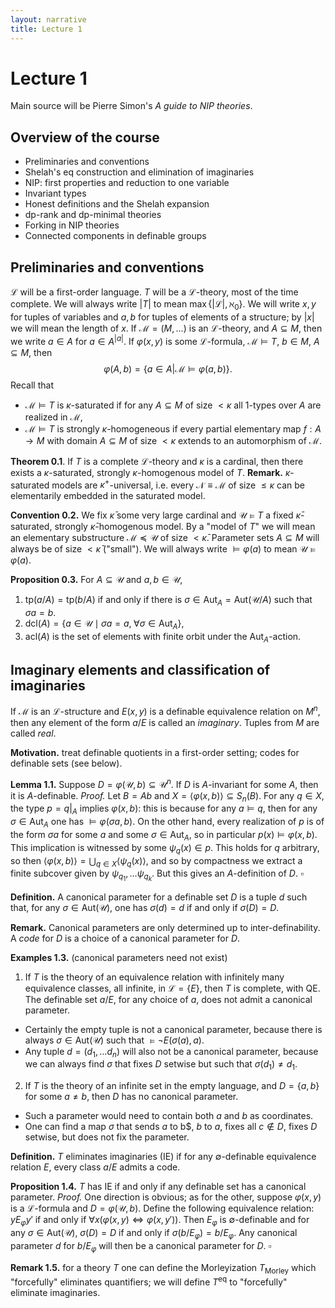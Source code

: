 ```yaml
---
layout: narrative
title: Lecture 1
---
```


# Lecture 1
Main source will be Pierre Simon's *A guide to NIP theories*.
## Overview of the course
- Preliminaries and conventions
- Shelah's eq construction and elimination of imaginaries
- NIP: first properties and reduction to one variable
- Invariant types
- Honest definitions and the Shelah expansion
- dp-rank and dp-minimal theories
- Forking in NIP theories
- Connected components in definable groups
## Preliminaries and conventions
$\mathcal L$ will be a first-order language. $T$ will be a $\mathcal L$-theory, most of the time complete. We will always write $\vert T \vert$ to mean $\max \{\vert \mathcal L \vert, \aleph_0\}$. We will write $x,y$ for tuples of variables and $a, b$ for tuples of elements of a structure; by $\vert x \vert$ we will mean the length of $x$. If $\mathcal M = (M, \dots)$ is an $\mathcal L$-theory, and $A \subseteq M$, then we write $a \in A$ for $a \in A^{\vert a\vert}$.
If $\varphi(x,y)$ is some $\mathcal L$-formula, $\mathcal M \vDash T$, $b \in M$, $A \subseteq M$, then
$$ \varphi(A,b) = \{a \in A \vert \mathcal M \vDash \varphi(a,b)\}. $$
Recall that
- $\mathcal M \vDash T$ is $\kappa$-saturated if for any $A \subseteq M$ of size $< \kappa$ all $1$-types over $A$ are realized in $\mathcal M$,
- $\mathcal M \vDash T$ is strongly $\kappa$-homogeneous if every partial elementary map $f: A \to M$ with domain $A \subseteq M$ of size $< \kappa$ extends to an automorphism of $\mathcal M$.

**Theorem 0.1**. If $T$ is a complete $\mathcal L$-theory and $\kappa$ is a cardinal, then there exists a $\kappa$-saturated, strongly $\kappa$-homogenous model of $T$.
**Remark.** $\kappa$-saturated models are $\kappa^+$-universal, i.e. every $\mathcal N \equiv \mathcal M$ of size $\leq \kappa$ can be elementarily embedded in the saturated model.

**Convention 0.2.** We fix $\bar\kappa$ some very large cardinal and $\mathcal U \vDash T$ a fixed $\bar\kappa$-saturated, strongly $\bar\kappa$-homogenous model. By a "model of $T$" we will mean an elementary substructure $\mathcal M \preceq \mathcal U$ of size $< \bar\kappa$. Parameter sets $A \subseteq M$ will always be of size $< \bar\kappa$ ("small"). We will always write $\vDash \varphi(a)$ to mean $\mathcal U \vDash \varphi(a)$.

**Proposition 0.3.** For $A \subseteq \mathcal U$ and $a, b \in \mathcal U$,
1. $\mathrm{tp}(a/A) = \mathrm{tp}(b/A)$ if and only if there is $\sigma \in \mathrm{Aut}_A = \mathrm{Aut}(\mathcal U/A)$ such that $\sigma a = b$.
2. $\mathrm{dcl}(A) = \{a \in \mathcal U \mid \sigma a = a, \; \forall \sigma \in \mathrm{Aut}_A\}$,
3. $\mathrm{acl}(A)$ is the set of elements with finite orbit under the $\mathrm{Aut}_A$-action.

## Imaginary elements and classification of imaginaries
If $\mathcal M$ is an $\mathcal L$-structure and $E(x,y)$ is a definable equivalence relation on $M^n$, then any element of the form $a/E$ is called an *imaginary*. Tuples from $M$ are called *real*.

**Motivation.** treat definable quotients in a first-order setting; codes for definable sets (see below).

**Lemma 1.1.** Suppose $D = \varphi(\mathcal U,b) \subseteq \mathcal U^n$. If $D$ is $A$-invariant for some $A$, then it is $A$-definable.
*Proof.* Let $B = Ab$ and $X = \langle \varphi(x,b) \rangle \subseteq S_n(B)$. For any $q \in X$, the type $p = q\vert_A$ implies $\varphi(x,b)$: this is because for any $a \vDash q$, then for any $\sigma \in \mathrm{Aut}_A$ one has $\vDash \varphi(\sigma a,b)$. On the other hand, every realization of $p$ is of the form $\sigma a$ for some $a$ and some $\sigma \in \mathrm{Aut}_A$, so in particular $p(x) \vDash \varphi(x,b)$. This implication is witnessed by some $\psi_q(x) \in p$. This holds for $q$ arbitrary, so then $\langle \varphi(x,b) \rangle = \bigcup_{q \in X} \langle \psi_q(x) \rangle$, and so by compactness we extract a finite subcover given by $\psi_{q_1}, \dots \psi_{q_k}$. But this gives an $A$-definition of $D$. $\square$

**Definition.** A canonical parameter for a definable set $D$ is a tuple $d$ such that, for any $\sigma \in \mathrm{Aut}(\mathcal U)$, one has $\sigma(d) = d$ if and only if $\sigma(D) = D$.

**Remark.** Canonical parameters are only determined up to inter-definability. A *code* for $D$ is a choice of a canonical parameter for $D$.

**Examples 1.3.** (canonical parameters need not exist)
1. If $T$ is the theory of an equivalence relation with infinitely many equivalence classes, all infinite, in $\mathcal L = \{E\}$, then $T$ is complete, with QE. The definable set $a/E$, for any choice of $a$, does not admit a canonical parameter.
- Certainly the empty tuple is not a canonical parameter, because there is always $\sigma \in \mathrm{Aut}(\mathcal U)$ such that $\vDash \neg E(\sigma(a),a)$.
- Any tuple $d = (d_1, \dots d_n)$ will also not be a canonical parameter, because we can always find $\sigma$ that fixes $D$ setwise but such that $\sigma(d_1) \neq d_1$.
2. If $T$ is the theory of an infinite set in the empty language, and $D = \{a,b\}$ for some $a\neq b$, then $D$ has no canonical parameter.
- Such a parameter would need to contain both $a$ and $b$ as coordinates.
- One can find a map $\sigma$ that sends $a$ to b$, $b$ to $a$, fixes all $c \notin D$, fixes $D$ setwise, but does not fix the parameter.

**Definition.** $T$ eliminates imaginaries (IE) if for any $\emptyset$-definable equivalence relation $E$, every class $a/E$ admits a code.

**Proposition 1.4.** $T$ has IE if and only if any definable set has a canonical parameter.
*Proof.* One direction is obvious; as for the other, suppose $\varphi(x,y)$ is a $\mathcal L$-formula and $D = \varphi(\mathcal U,b)$. Define the following equivalence relation: $y E_\varphi y'$ if and only if $\forall x(\varphi(x,y) \iff \varphi(x,y'))$. Then $E_\varphi$ is $\emptyset$-definable and for any $\sigma \in \mathrm{Aut}(\mathcal U)$, $\sigma(D) = D$ if and only if $\sigma(b/E_\varphi) = b/E_\varphi$. Any canonical parameter $d$ for $b/E_\varphi$ will then be a canonical parameter for $D$. $\square$

**Remark 1.5.** for a theory $T$ one can define the Morleyization $T_{\mathrm{Morley}}$ which "forcefully" eliminates quantifiers; we will define $T^{\mathrm{eq}}$ to "forcefully" eliminate imaginaries.
